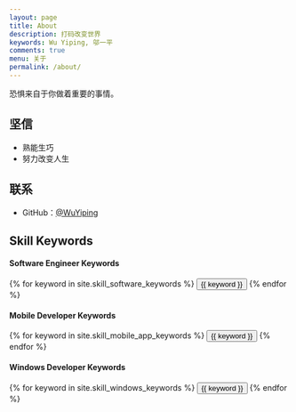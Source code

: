 ```yaml
---
layout: page
title: About
description: 打码改变世界
keywords: Wu Yiping, 邬一平
comments: true
menu: 关于
permalink: /about/
---
```


恐惧来自于你做着重要的事情。

## 坚信

* 熟能生巧
* 努力改变人生

## 联系

* GitHub：[@WuYiping](https://github.com/NewWuYiping)

## Skill Keywords

#### Software Engineer Keywords
<div class="btn-inline">
    {% for keyword in site.skill_software_keywords %}
    <button class="btn btn-outline" type="button">{{ keyword }}</button>
    {% endfor %}
</div>

#### Mobile Developer Keywords
<div class="btn-inline">
    {% for keyword in site.skill_mobile_app_keywords %}
    <button class="btn btn-outline" type="button">{{ keyword }}</button>
    {% endfor %}
</div>

#### Windows Developer Keywords
<div class="btn-inline">
    {% for keyword in site.skill_windows_keywords %}
    <button class="btn btn-outline" type="button">{{ keyword }}</button>
    {% endfor %}
</div>
